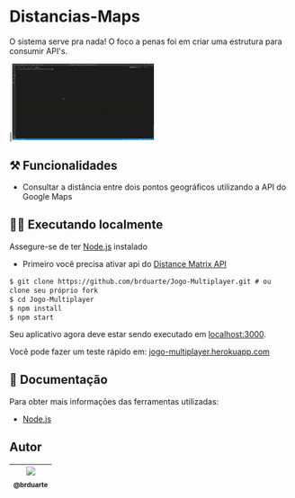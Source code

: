# Distancias-Maps

O sistema serve pra nada! O foco a penas foi em criar uma estrutura para consumir API's.

|<img width="50%" src="https://github.com/brduarte/Distancias-Maps/blob/master/img.gif">

## ⚒️ Funcionalidades
  
  - Consultar a distância entre dois pontos geográficos utilizando a API do Google Maps

## 👨‍💻 Executando localmente 

Assegure-se de ter [Node.js](http://nodejs.org/) instalado

- Primeiro você precisa ativar api do [Distance Matrix API](https://developers.google.com/maps/documentation/distance-matrix/intro?hl=pt-br)

```shell script
$ git clone https://github.com/brduarte/Jogo-Multiplayer.git # ou clone seu próprio fork
$ cd Jogo-Multiplayer
$ npm install
$ npm start
```
Seu aplicativo agora deve estar sendo executado em [localhost:3000](http://localhost:3000/).

Você pode fazer um teste rápido em: [jogo-multiplayer.herokuapp.com](https://jogo-multiplayer.herokuapp.com/)

## 📝 Documentação 

Para obter mais informações das ferramentas utilizadas:

- [Node.js](https://nodejs.org/en/docs/)

## Autor

| [<img width="125px" src="https://avatars2.githubusercontent.com/u/29002558?v=4"><br><sub>@brduarte</sub>](https://github.com/brduarte)|
| :---: |
